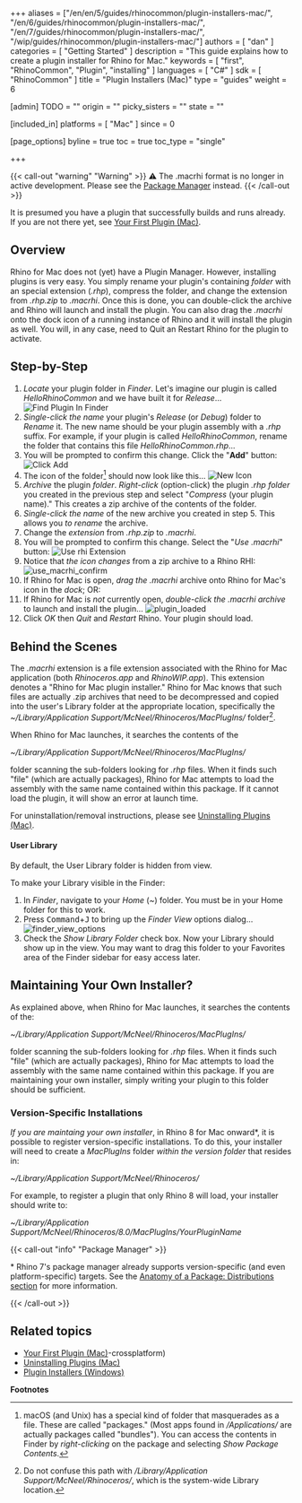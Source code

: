 +++
aliases = ["/en/en/5/guides/rhinocommon/plugin-installers-mac/", "/en/6/guides/rhinocommon/plugin-installers-mac/", "/en/7/guides/rhinocommon/plugin-installers-mac/", "/wip/guides/rhinocommon/plugin-installers-mac/"]
authors = [ "dan" ]
categories = [ "Getting Started" ]
description = "This guide explains how to create a plugin installer for Rhino for Mac."
keywords = [ "first", "RhinoCommon", "Plugin", "installing" ]
languages = [ "C#" ]
sdk = [ "RhinoCommon" ]
title = "Plugin Installers (Mac)"
type = "guides"
weight = 6

[admin]
TODO = ""
origin = ""
picky_sisters = ""
state = ""

[included_in]
platforms = [ "Mac" ]
since = 0

[page_options]
byline = true
toc = true
toc_type = "single"

+++

{{< call-out "warning" "Warning" >}}
⚠️ The .macrhi format is no longer in active development. Please see the <a class="alert-link" href="/guides/yak/creating-a-rhino-plugin-package/">Package Manager</a> instead.
{{< /call-out >}}

It is presumed you have a plugin that successfully builds and runs already.  If you are not there yet, see [Your First Plugin (Mac)](/guides/rhinocommon/your-first-plugin-mac).

## Overview

Rhino for Mac does not (yet) have a Plugin Manager.  However, installing plugins is very easy.  You simply rename your plugin's containing *folder* with an special extension (*.rhp*), compress the folder, and change the extension from *.rhp.zip* to *.macrhi*.  Once this is done, you can double-click the archive and Rhino will launch and install the plugin.  You can also drag the *.macrhi* onto the dock icon of a running instance of Rhino and it will install the plugin as well.  You will, in any case, need to Quit an Restart Rhino for the plugin to activate.

## Step-by-Step

1. *Locate* your plugin folder in *Finder*.  Let's imagine our plugin is called *HelloRhinoCommon* and we have built it for *Release*...
![Find Plugin In Finder](/images/plugin-installer-mac-01.png)
1. *Single-click the name* your plugin's *Release* (or *Debug*) folder to *Rename* it.  The new name should be your plugin assembly with a *.rhp* suffix.  For example, if your plugin is called *HelloRhinoCommon*, rename the folder that contains this file *HelloRhinoCommon.rhp*...
1. You will be prompted to confirm this change.  Click the "**Add**" button:
![Click Add](/images/plugin-installer-mac-02.png)
1. The icon of the folder[^1] should now look like this...
![New Icon](/images/plugin-installer-mac-03.png)
1. *Archive* the plugin *folder*.  *Right-click* (option-click) the plugin *.rhp* *folder* you created in the previous step and select "*Compress* (your plugin name)."  This creates a zip archive of the contents of the folder.
1. *Single-click the name* of the new archive you created in step 5.  This allows you *to rename* the archive.
1. Change the *extension* from *.rhp.zip* to *.macrhi*.  
1. You will be prompted to confirm this change.  Select the "*Use .macrhi*" button:
![Use rhi Extension](/images/plugin-installer-mac-04.png)
1. Notice that *the icon changes* from a zip archive to a Rhino RHI:
![use_macrhi_confirm](/images/plugin-installer-mac-05.png)
1. If Rhino for Mac is open, *drag the* *.macrhi* archive onto Rhino for Mac's icon in the *dock*; OR:
1. If Rhino for Mac is *not* currently open, *double-click the .macrhi archive* to launch and install the plugin...
   ![plugin_loaded](/images/plugin-installer-mac-06.png)
1. Click *OK* then *Quit* and *Restart* Rhino.  Your plugin should load.

## Behind the Scenes

The *.macrhi* extension is a file extension associated with the Rhino for Mac application (both *Rhinoceros.app* and *RhinoWIP.app*).  This extension denotes a "Rhino for Mac plugin installer."  Rhino for Mac knows that such files are actually .zip archives that need to be decompressed and copied into the user's Library folder at the appropriate location, specifically the *~/Library/Application Support/McNeel/Rhinoceros/MacPlugIns/* folder[^2].

When Rhino for Mac launches, it searches the contents of the

*~/Library/Application Support/McNeel/Rhinoceros/MacPlugIns/*

folder scanning the sub-folders looking for *.rhp* files.  When it finds such "file" (which are actually packages), Rhino for Mac attempts to load the assembly with the same name contained within this package.  If it cannot load the plugin, it will show an error at launch time.

For uninstallation/removal instructions, please see [Uninstalling Plugins (Mac)](/guides/rhinocommon/uninstalling-plugins-mac).

#### User Library

By default, the User Library folder is hidden from view.  

To make your Library visible in the Finder:

1. In *Finder*, navigate to your *Home* (*~*) folder.  You must be in your Home folder for this to work.
1. Press <kbd>Command</kbd>+<kbd>J</kbd> to bring up the *Finder View* options dialog...
![finder_view_options](/images/finder-view-options.png)
1. Check the *Show Library Folder* check box.  Now your Library should show up in the view.  You may want to drag this folder to your Favorites area of the Finder sidebar for easy access later.

## Maintaining Your Own Installer?

As explained above, when Rhino for Mac launches, it searches the contents of the:

*~/Library/Application Support/McNeel/Rhinoceros/MacPlugIns/*

folder scanning the sub-folders looking for *.rhp* files. When it finds such "file" (which are actually packages), Rhino for Mac attempts to load the assembly with the same name contained within this package. If you are maintaining your own installer, simply writing your plugin to this folder should be sufficient.

### Version-Specific Installations

*If you are maintaing your own installer*, in Rhino 8 for Mac onward\*, it is possible to register version-specific installations. To do this, your installer will need to create a *MacPlugIns* folder *within the version folder* that resides in:

*~/Library/Application Support/McNeel/Rhinoceros/*

For example, to register a plugin that only Rhino 8 will load, your installer should write to:

*~/Library/Application Support/McNeel/Rhinoceros/8.0/MacPlugIns/YourPluginName*

{{< call-out "info" "Package Manager" >}}

\* Rhino 7's package manager already supports version-specific (and even platform-specific) targets. See the [Anatomy of a Package: Distributions section](/guides/yak/the-anatomy-of-a-package/#distributions) for more information.

{{< /call-out >}}

## Related topics

- [Your First Plugin (Mac)](/guides/rhinocommon/your-first-plugin-mac)-crossplatform)
- [Uninstalling Plugins (Mac)](/guides/rhinocommon/uninstalling-plugins-mac)
- [Plugin Installers (Windows)](/guides/rhinocommon/plugin-installers-windows)

**Footnotes**

[^1]: macOS (and Unix) has a special kind of folder that masquerades as a file.  These are called "packages."  (Most apps found in */Applications/* are actually packages called "bundles").  You can access the contents in Finder by *right-clicking* on the package and selecting *Show Package Contents*.

[^2]: Do not confuse this path with */Library/Application Support/McNeel/Rhinoceros/*, which is the system-wide Library location.
